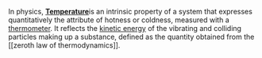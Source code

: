 In physics, [**Temperature**](https://en.wikipedia.org/wiki/Temperature "Temperature")is an intrinsic property of a system that expresses quantitatively the attribute of hotness or coldness, measured with a [thermometer](https://en.wikipedia.org/wiki/Thermometer "Thermometer"). 
It reflects the [kinetic energy](https://en.wikipedia.org/wiki/Kinetic_energy "Kinetic energy") of the vibrating and colliding particles making up a substance, defined as the quantity obtained from the [[zeroth law of thermodynamics]].
